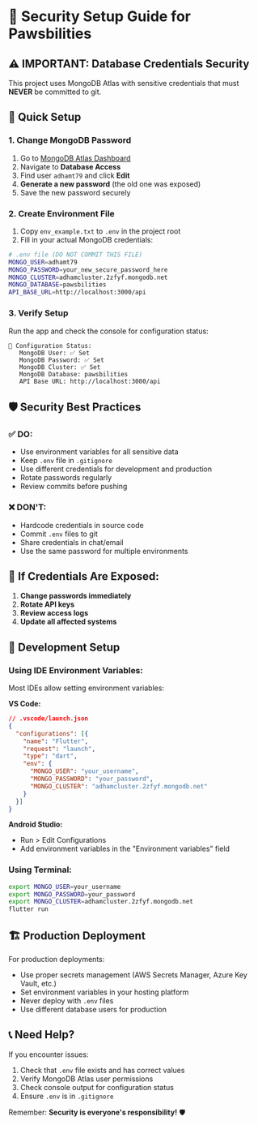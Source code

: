 # 🔐 Security Setup Guide for Pawsbilities

## ⚠️ IMPORTANT: Database Credentials Security

This project uses MongoDB Atlas with sensitive credentials that must **NEVER** be committed to git.

## 🚀 Quick Setup

### 1. Change MongoDB Password
1. Go to [MongoDB Atlas Dashboard](https://cloud.mongodb.com/)
2. Navigate to **Database Access**
3. Find user `adhamt79` and click **Edit**
4. **Generate a new password** (the old one was exposed)
5. Save the new password securely

### 2. Create Environment File
1. Copy `env_example.txt` to `.env` in the project root
2. Fill in your actual MongoDB credentials:

```bash
# .env file (DO NOT COMMIT THIS FILE)
MONGO_USER=adhamt79
MONGO_PASSWORD=your_new_secure_password_here
MONGO_CLUSTER=adhamcluster.2zfyf.mongodb.net
MONGO_DATABASE=pawsbilities
API_BASE_URL=http://localhost:3000/api
```

### 3. Verify Setup
Run the app and check the console for configuration status:
```
🔧 Configuration Status:
   MongoDB User: ✅ Set
   MongoDB Password: ✅ Set
   MongoDB Cluster: ✅ Set
   MongoDB Database: pawsbilities
   API Base URL: http://localhost:3000/api
```

## 🛡️ Security Best Practices

### ✅ DO:
- Use environment variables for all sensitive data
- Keep `.env` file in `.gitignore`
- Use different credentials for development and production
- Rotate passwords regularly
- Review commits before pushing

### ❌ DON'T:
- Hardcode credentials in source code
- Commit `.env` files to git
- Share credentials in chat/email
- Use the same password for multiple environments

## 🚨 If Credentials Are Exposed:
1. **Change passwords immediately**
2. **Rotate API keys**
3. **Review access logs**
4. **Update all affected systems**

## 🔧 Development Setup

### Using IDE Environment Variables:
Most IDEs allow setting environment variables:

**VS Code:**
```json
// .vscode/launch.json
{
  "configurations": [{
    "name": "Flutter",
    "request": "launch",
    "type": "dart",
    "env": {
      "MONGO_USER": "your_username",
      "MONGO_PASSWORD": "your_password",
      "MONGO_CLUSTER": "adhamcluster.2zfyf.mongodb.net"
    }
  }]
}
```

**Android Studio:**
- Run > Edit Configurations
- Add environment variables in the "Environment variables" field

### Using Terminal:
```bash
export MONGO_USER=your_username
export MONGO_PASSWORD=your_password
export MONGO_CLUSTER=adhamcluster.2zfyf.mongodb.net
flutter run
```

## 🏗️ Production Deployment

For production deployments:
- Use proper secrets management (AWS Secrets Manager, Azure Key Vault, etc.)
- Set environment variables in your hosting platform
- Never deploy with `.env` files
- Use different database users for production

## 📞 Need Help?

If you encounter issues:
1. Check that `.env` file exists and has correct values
2. Verify MongoDB Atlas user permissions
3. Check console output for configuration status
4. Ensure `.env` is in `.gitignore`

Remember: **Security is everyone's responsibility!** 🛡️ 